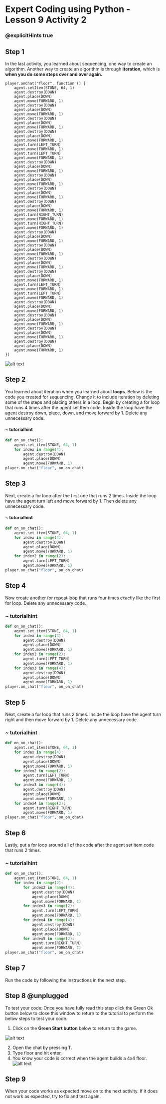 # Expert Coding using Python - Lesson 9 Activity 2
### @explicitHints true

## Step 1

In the last activity, you learned about sequencing, one way to create an algorithm.  Another way to create an algorithm is through **iteration,** which is **when you do some steps over and over again.** 

```template
player.onChat("floor", function () {
    agent.setItem(STONE, 64, 1)
    agent.destroy(DOWN)
    agent.place(DOWN)
    agent.move(FORWARD, 1)
    agent.destroy(DOWN)
    agent.place(DOWN)
    agent.move(FORWARD, 1)
    agent.destroy(DOWN)
    agent.place(DOWN)
    agent.move(FORWARD, 1)
    agent.destroy(DOWN)
    agent.place(DOWN)
    agent.move(FORWARD, 1)
    agent.turn(LEFT_TURN)
    agent.move(FORWARD, 1)
    agent.turn(LEFT_TURN)
    agent.move(FORWARD, 1)
    agent.destroy(DOWN)
    agent.place(DOWN)
    agent.move(FORWARD, 1)
    agent.destroy(DOWN)
    agent.place(DOWN)
    agent.move(FORWARD, 1)
    agent.destroy(DOWN)
    agent.place(DOWN)
    agent.move(FORWARD, 1)
    agent.destroy(DOWN)
    agent.place(DOWN)
    agent.move(FORWARD, 1)
    agent.turn(RIGHT_TURN)
    agent.move(FORWARD, 1)
    agent.turn(RIGHT_TURN)
    agent.move(FORWARD, 1)
    agent.destroy(DOWN)
    agent.place(DOWN)
    agent.move(FORWARD, 1)
    agent.destroy(DOWN)
    agent.place(DOWN)
    agent.move(FORWARD, 1)
    agent.destroy(DOWN)
    agent.place(DOWN)
    agent.move(FORWARD, 1)
    agent.destroy(DOWN)
    agent.place(DOWN)
    agent.move(FORWARD, 1)
    agent.turn(LEFT_TURN)
    agent.move(FORWARD, 1)
    agent.turn(LEFT_TURN)
    agent.move(FORWARD, 1)
    agent.destroy(DOWN)
    agent.place(DOWN)
    agent.move(FORWARD, 1)
    agent.destroy(DOWN)
    agent.place(DOWN)
    agent.move(FORWARD, 1)
    agent.destroy(DOWN)
    agent.place(DOWN)
    agent.move(FORWARD, 1)
    agent.destroy(DOWN)
    agent.place(DOWN)
    agent.move(FORWARD, 1)
})
```


![alt text](https://expertjs.codingcredentials.com/Lesson9/9.1/9.2.JPG?raw=true  "Iteration")




## Step 2

You learned about iteration when you learned about **loops**.  Below is the code you created for sequencing.   Change it to include iteration by deleting some of the steps and placing others in a loop. Begin by creating a for loop that runs 4 times after the agent set Item code.  Inside the loop have the agent destroy down, place, down, and move forward by 1. Delete any unnecessary code. 


#### ~ tutorialhint

```python 
def on_on_chat():
    agent.set_item(STONE, 64, 1)
    for index in range(4):
        agent.destroy(DOWN)
        agent.place(DOWN)
        agent.move(FORWARD, 1)
player.on_chat("floor", on_on_chat)
```


## Step 3
Next, create a for loop after the first one that runs 2 times.  Inside the loop have the agent turn left and move forward by 1. 
Then delete any unnecessary code. 

#### ~ tutorialhint

```python 
def on_on_chat():
    agent.set_item(STONE, 64, 1)
    for index in range(4):
        agent.destroy(DOWN)
        agent.place(DOWN)
        agent.move(FORWARD, 1)
    for index2 in range(2):
        agent.turn(LEFT_TURN)
        agent.move(FORWARD, 1)
player.on_chat("floor", on_on_chat)
```

## Step 4
Now create another for repeat loop that runs four times exactly like the first for loop.  Delete any unnecessary code. 


### ~ tutorialhint

```python 
def on_on_chat():
    agent.set_item(STONE, 64, 1)
    for index in range(4):
        agent.destroy(DOWN)
        agent.place(DOWN)
        agent.move(FORWARD, 1)
    for index2 in range(2):
        agent.turn(LEFT_TURN)
        agent.move(FORWARD, 1)
    for index3 in range(4):
        agent.destroy(DOWN)
        agent.place(DOWN)
        agent.move(FORWARD, 1)
player.on_chat("floor", on_on_chat)
```

## Step 5
Next, create a for loop that runs 2 times. Inside the loop have the agent turn right and then move forward by 1. Delete any unnecessary code. 


### ~ tutorialhint

```python 
def on_on_chat():
    agent.set_item(STONE, 64, 1)
    for index in range(4):
        agent.destroy(DOWN)
        agent.place(DOWN)
        agent.move(FORWARD, 1)
    for index2 in range(2):
        agent.turn(LEFT_TURN)
        agent.move(FORWARD, 1)
    for index3 in range(4):
        agent.destroy(DOWN)
        agent.place(DOWN)
        agent.move(FORWARD, 1)
    for index4 in range(2):
        agent.turn(RIGHT_TURN)
        agent.move(FORWARD, 1)
player.on_chat("floor", on_on_chat)
```


## Step 6
Lastly, put a for loop around all of the code after the agent set item code that runs 2 times.  

### ~ tutorialhint

```python 
def on_on_chat():
    agent.set_item(STONE, 64, 1)
    for index in range(2):
        for index2 in range(4):
            agent.destroy(DOWN)
            agent.place(DOWN)
            agent.move(FORWARD, 1)
        for index3 in range(2):
            agent.turn(LEFT_TURN)
            agent.move(FORWARD, 1)
        for index4 in range(4):
            agent.destroy(DOWN)
            agent.place(DOWN)
            agent.move(FORWARD, 1)
        for index5 in range(2):
            agent.turn(RIGHT_TURN)
            agent.move(FORWARD, 1)
player.on_chat("floor", on_on_chat)

```


## Step 7

Run the code by following the instructions in the next step.


## Step 8 @unplugged
To test your code:
Once you have fully read this step click the Green Ok button below to close this window to return to the tutorial to perform the below steps to test your code.

1. Click on the **Green Start button** below to return to the game.

  

![alt text](https://expertjs.codingcredentials.com/Lesson1/1.1/1.JPG?raw=true  "Start")

2. Open the chat by pressing T. 
3. Type floor and hit enter. 
4. You know your code is correct when the agent builds a 4x4 floor. 
    ![alt text](https://expertjs.codingcredentials.com/Lesson9/9.1/9.1.1.png?raw=true  "code")

## Step 9

When your code works as expected move on to the next activity.
If it does not work as expected, try to fix and test again.
